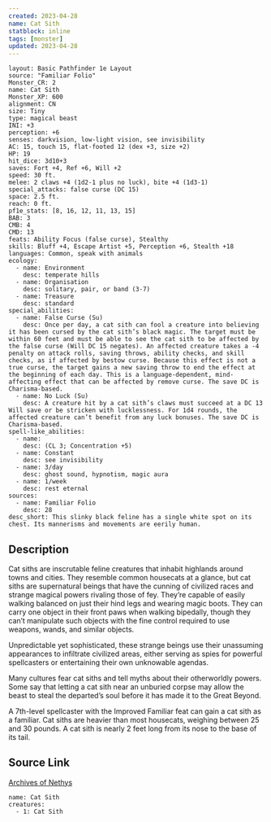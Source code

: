 ```yaml
---
created: 2023-04-28
name: Cat Sith
statblock: inline
tags: [monster]
updated: 2023-04-28
---
```

```statblock
layout: Basic Pathfinder 1e Layout
source: "Familiar Folio"
Monster_CR: 2
name: Cat Sith
Monster_XP: 600
alignment: CN
size: Tiny
type: magical beast
INI: +3
perception: +6
senses: darkvision, low-light vision, see invisibility
AC: 15, touch 15, flat-footed 12 (dex +3, size +2)
HP: 19
hit_dice: 3d10+3
saves: Fort +4, Ref +6, Will +2
speed: 30 ft.
melee: 2 claws +4 (1d2-1 plus no luck), bite +4 (1d3-1)
special_attacks: false curse (DC 15)
space: 2.5 ft.
reach: 0 ft.
pf1e_stats: [8, 16, 12, 11, 13, 15]
BAB: 3
CMB: 4
CMD: 13
feats: Ability Focus (false curse), Stealthy
skills: Bluff +4, Escape Artist +5, Perception +6, Stealth +18
languages: Common, speak with animals
ecology:
  - name: Environment
    desc: temperate hills
  - name: Organisation
    desc: solitary, pair, or band (3-7)
  - name: Treasure
    desc: standard
special_abilities:
  - name: False Curse (Su)
    desc: Once per day, a cat sith can fool a creature into believing it has been cursed by the cat sith’s black magic. The target must be within 60 feet and must be able to see the cat sith to be affected by the false curse (Will DC 15 negates). An affected creature takes a -4 penalty on attack rolls, saving throws, ability checks, and skill checks, as if affected by bestow curse. Because this effect is not a true curse, the target gains a new saving throw to end the effect at the beginning of each day. This is a language-dependent, mind-affecting effect that can be affected by remove curse. The save DC is Charisma-based.
  - name: No Luck (Su)
    desc: A creature hit by a cat sith’s claws must succeed at a DC 13 Will save or be stricken with lucklessness. For 1d4 rounds, the affected creature can’t benefit from any luck bonuses. The save DC is Charisma-based.
spell-like_abilities:
  - name:
    desc: (CL 3; Concentration +5)
  - name: Constant
    desc: see invisibility
  - name: 3/day
    desc: ghost sound, hypnotism, magic aura
  - name: 1/week
    desc: rest eternal
sources:
  - name: Familiar Folio
    desc: 28
desc_short: This slinky black feline has a single white spot on its chest. Its mannerisms and movements are eerily human.
```
## Description
Cat siths are inscrutable feline creatures that inhabit highlands around towns and cities. They resemble common housecats at a glance, but cat siths are supernatural beings that have the cunning of civilized races and strange magical powers rivaling those of fey. They’re capable of easily walking balanced on just their hind legs and wearing magic boots. They can carry one object in their front paws when walking bipedally, though they can’t manipulate such objects with the fine control required to use weapons, wands, and similar objects.

Unpredictable yet sophisticated, these strange beings use their unassuming appearances to infiltrate civilized areas, either serving as spies for powerful spellcasters or entertaining their own unknowable agendas.

Many cultures fear cat siths and tell myths about their otherworldly powers. Some say that letting a cat sith near an unburied corpse may allow the beast to steal the departed’s soul before it has made it to the Great Beyond.

A 7th-level spellcaster with the Improved Familiar feat can gain a cat sith as a familiar. Cat siths are heavier than most housecats, weighing between 25 and 30 pounds. A cat sith is nearly 2 feet long from its nose to the base of its tail.
## Source Link
[Archives of Nethys](https://aonprd.com/MonsterDisplay.aspx?ItemName=Cat%20Sith)
```encounter-table
name: Cat Sith
creatures:
  - 1: Cat Sith
```
